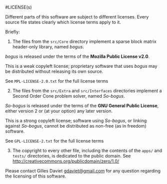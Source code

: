 #LICENSE(s)

Different parts of this software are subject to different licenses.
Every source file states clearly which license terms apply to it.

Briefly:

1. The files from the `src/Core` directory implement a sparse 
  block matrix header-only library, named _bogus_. 

  _bogus_ is released under the terms of the __Mozilla Public License v2.0__.

  This is a weak copyleft license; proprietary software that uses _bogus_ 
  may be distributed without releasing its own source.

  See `MPL-LICENSE-2.0.txt` for the full license terms

2. The files from the `src/Extra` and `src/Interfaces` directories implement
  a Second Order Cone problem solver, named _So-bogus_.
  
  _So-bogus_ is released under the terms of the __GNU General Public License__,
  either version 2 or (at your option) any later version.

  This is a strong copyleft license; software using _So-bogus_, or linking
  against _So-bogus_, cannot be distributed as non-free (as in freedom) software.

  See `GPL-LICENSE-2.txt` for the full license terms

3. The copyright to every other file, including the contents of
  the `apps/` and `tests/` directories, is dedicated to the public domain. 
  See http://creativecommons.org/publicdomain/zero/1.0/

Please contact Gilles Daviet <gdaviet@gmail.com> for any question regarding
the licensing of this software.

